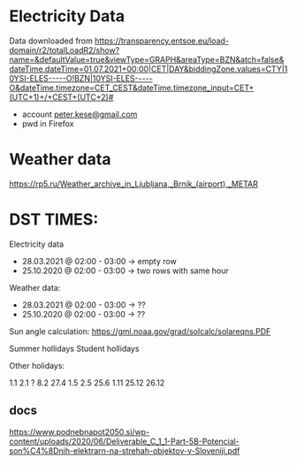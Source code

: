 
# Electricity Data

Data downloaded from 
https://transparency.entsoe.eu/load-domain/r2/totalLoadR2/show?name=&defaultValue=true&viewType=GRAPH&areaType=BZN&atch=false&dateTime.dateTime=01.07.2021+00:00|CET|DAY&biddingZone.values=CTY|10YSI-ELES-----O!BZN|10YSI-ELES-----O&dateTime.timezone=CET_CEST&dateTime.timezone_input=CET+(UTC+1)+/+CEST+(UTC+2)#

- account peter.kese@gmail.com
- pwd in Firefox


# Weather data

https://rp5.ru/Weather_archive_in_Ljubljana,_Brnik_(airport),_METAR


# DST TIMES:

Electricity data
- 28.03.2021 @ 02:00 - 03:00 -> empty row
- 25.10.2020 @ 02:00 - 03:00 -> two rows with same hour

Weather data:
- 28.03.2021 @ 02:00 - 03:00 -> ??
- 25.10.2020 @ 02:00 - 03:00 -> ??

Sun angle calculation:
https://gml.noaa.gov/grad/solcalc/solareqns.PDF


Summer hollidays
Student hollidays

Other holidays:

1.1
2.1 ?
8.2
27.4
1.5
2.5
25.6
1.11
25.12
26.12

## docs

https://www.podnebnapot2050.si/wp-content/uploads/2020/06/Deliverable_C_1_1-Part-5B-Potencial-son%C4%8Dnih-elektrarn-na-strehah-objektov-v-Sloveniji.pdf